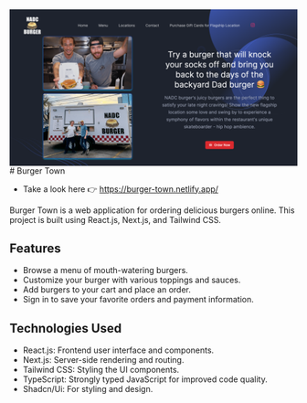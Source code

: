 <img align="center" src="public/images/cover.png" />
# Burger Town

- Take a look here :point_right: https://burger-town.netlify.app/

Burger Town is a web application for ordering delicious burgers online. This project is built using React.js, Next.js, and Tailwind CSS.

## Features

- Browse a menu of mouth-watering burgers.
- Customize your burger with various toppings and sauces.
- Add burgers to your cart and place an order.
- Sign in to save your favorite orders and payment information.

## Technologies Used

- React.js: Frontend user interface and components.
- Next.js: Server-side rendering and routing.
- Tailwind CSS: Styling the UI components.
- TypeScript: Strongly typed JavaScript for improved code quality.
- Shadcn/Ui: For styling and design.
